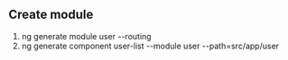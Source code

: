 ## Create module
1. ng generate module user --routing
2. ng generate component user-list --module user --path=src/app/user